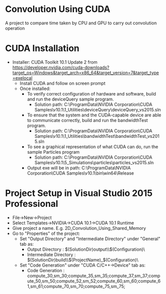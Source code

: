 # Convolution Using CUDA
A project to compare time taken by CPU and GPU to carry out convolution operation

# CUDA Installation
* Installer: CUDA Toolkit 10.1 Update 2 from https://developer.nvidia.com/cuda-downloads?target_os=Windows&target_arch=x86_64&target_version=7&target_type=exelocal
   * Install CUDA and follow on screen prompt
   * Once installed:
      * To verify correct configuration of hardware and software, build and run the deviceQuery sample program.
         * Solution path: C:\ProgramData\NVIDIA Corporation\CUDA Samples\v10.1\1_Utilities\deviceQuery\deviceQuery_vs2015.sln
      * To ensure that the system and the CUDA-capable device are able to communicate correctly, build and run the bandwidthTest program.
         * Solution path: C:\ProgramData\NVIDIA Corporation\CUDA Samples\v10.1\1_Utilities\bandwidthTest\bandwidthTest_vs2015.sln
      * To see a graphical representation of what CUDA can do, run the sample Particles program	
         * Solution path: C:\ProgramData\NVIDIA Corporation\CUDA Samples\v10.1\5_Simulations\particles\particles_vs2015.sln
      * Output exe will be in path: C:\ProgramData\NVIDIA Corporation\CUDA Samples\v10.1\bin\win64\Release
    
# Project Setup in Visual Studio 2015 Professional
* File->New->Project
* Select Templates->NVIDIA->CUDA 10.1->CUDA 10.1 Runtime
* Give project a name. E.g. 2D_Convolution_Using_Shared_Memory
* Go to "Properties" of the project:
   * Set "Output Directory" and "Intermediate Directory" under "General" tab as:
      * Output Directory : $(SolutionDir)output\\$(Configuration)\
      * Intermediate Directory : $(SolutionDir)build\\$(ProjectName)_$(Configuration)\
   * Set "Code Generation" under "CUDA C/C++->Device" tab as:
      * Code Generation : compute_30,sm_30;compute_35,sm_35;compute_37,sm_37;compute_50,sm_50;compute_52,sm_52;compute_60,sm_60;compute_61,sm_61;compute_70,sm_70;compute_75,sm_75;

